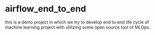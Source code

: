 # airflow_end_to_end
this is a demo project in which we try to develop end to end life cycle of machine learning project with utilizing some open source tool of MLOps.
